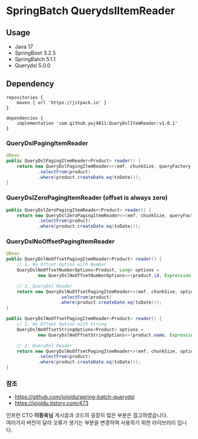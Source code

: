 # SpringBatch QuerydslItemReader

## Usage

- Java 17
- SpringBoot 3.2.5
- SpringBatch 5.1.1
- Querydsl 5.0.0

## Dependency

```
repositories {
	maven { url 'https://jitpack.io' }
}

dependencies {
	implementation 'com.github.ywj9811:QueryDslItemReader:v1.0.1'
}
```
### QueryDslPagingItemReader
```java
@Bean
public QueryDslPagingItemReader<Product> reader() {
    return new QueryDslPagingItemReader<>(emf, chunkSize, queryFactory -> queryFactory
            .selectFrom(product)
            .where(product.createDate.eq(txDate)));
}
```

### QueryDslZeroPagingItemReader (offset is always zero)
```java
public QueryDslZeroPagingItemReader<Product> reader() {
    return new QueryDslZeroPagingItemReader<>(emf, chunkSize, queryFactory -> queryFactory
            .selectFrom(product)
            .where(product.createDate.eq(txDate)));
```

### QueryDslNoOffsetPagingItemReader
```java
@Bean
public QueryDslNoOffsetPagingItemReader<Product> reader() {
    // 1. No Offset Option with Number
    QueryDslNoOffsetNumberOptions<Product, Long> options =
            new QueryDslNoOffsetNumberOptions<>(product.id, Expression.ASC);

    // 2. QueryDsl Reader
    return new QueryDslNoOffsetPagingItemReader<>(emf, chunkSize, options, queryFactory -> queryFactory
                    .selectFrom(product)
                    .where(product.createDate.eq(txDate)));
}
```
```java
public QueryDslNoOffsetPagingItemReader<Product> reader() {
    // 1. No Offset Option with String
    QueryDslNoOffsetStringOptions<Product> options =
            new QueryDslNoOffsetStringOptions<>(product.name, Expression.DESC);

    // 2. QueryDsl Reader
    return new QueryDslNoOffsetPagingItemReader<>(emf, chunkSize, options, queryFactory -> queryFactory
            .selectFrom(product)
            .where(product.createDate.eq(txDate)));
}
```

### 참조
  - https://github.com/jojoldu/spring-batch-querydsl
  - https://jojoldu.tistory.com/473
    
  인프런 CTO **이동욱님** 게시글과 코드의 굉장히 많은 부분은 참고하였습니다.<br>
  여러가지 버전이 달라 오류가 생기는 부분을 변경하여 사용하기 위한 라이브러리 입니다.
